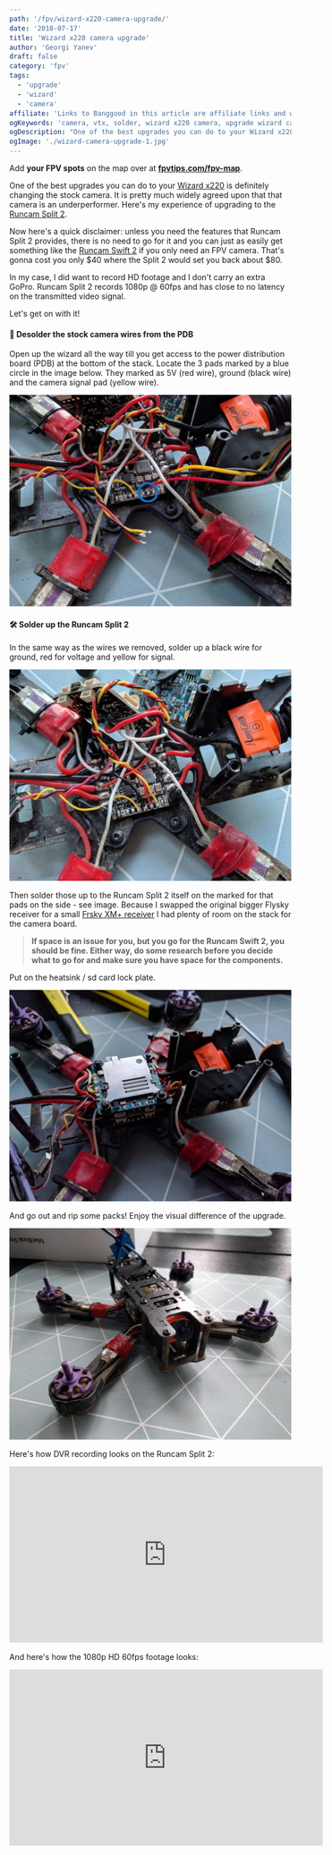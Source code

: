 ```yaml
---
path: '/fpv/wizard-x220-camera-upgrade/'
date: '2018-07-17'
title: 'Wizard x220 camera upgrade'
author: 'Georgi Yanev'
draft: false
category: 'fpv'
tags:
  - 'upgrade'
  - 'wizard'
  - 'camera'
affiliate: 'Links to Banggood in this article are affiliate links and would support the blog if used to make a purchase.'
ogKeywords: 'camera, vtx, solder, wizard x220 camera, upgrade wizard camera, upgrade wizard x220 camera, how to fix wizard x220 camera, runcam, runcam split 2'
ogDescription: "One of the best upgrades you can do to your Wizard x220 is definitely changing the stock camera. It is pretty much widely agreed upon that that camera is an underperformer. Here's my experience of upgrading to the Runcam Split 2."
ogImage: './wizard-camera-upgrade-1.jpg'
---
```


<div class="article-update-notification">
  Add <strong>your FPV spots</strong> on the map over at 
  <strong><a href="https://www.fpvtips.com/fpv-map">fpvtips.com/fpv-map</a></strong>.
</div>

One of the best upgrades you can do to your [Wizard x220][1] is definitely changing the stock camera. It is pretty much widely agreed upon that that camera is an underperformer. Here's my experience of upgrading to the [Runcam Split 2][2].

Now here's a quick disclaimer: unless you need the features that Runcam Split 2 provides, there is no need to go for it and you can just as easily get something like the [Runcam Swift 2][3] if you only need an FPV camera. That's gonna cost you only $40 where the Split 2 would set you back about $80.

In my case, I did want to record HD footage and I don't carry an extra GoPro. Runcam Split 2 records 1080p @ 60fps and has close to no latency on the transmitted video signal.

Let's get on with it!

#### 🔌 Desolder the stock camera wires from the PDB

Open up the wizard all the way till you get access to the power distribution board (PDB) at the bottom of the stack. Locate the 3 pads marked by a blue circle in the image below. They marked as 5V (red wire), ground (black wire) and the camera signal pad (yellow wire).

![Desolder wires from the PDB board](wizard-camera-upgrade-1.jpg)

#### 🛠️ Solder up the Runcam Split 2

In the same way as the wires we removed, solder up a black wire for ground, red for voltage and yellow for signal.

![Soldered up Runcam Split 2 to Wizard PDB 1](wizard-camera-upgrade-2.jpg)

Then solder those up to the Runcam Split 2 itself on the marked for that pads on the side - see image.
Because I swapped the original bigger Flysky receiver for a small [Frsky XM+ receiver][4] I had plenty of room on the stack for the camera board.

> **If space is an issue for you, but you go for the Runcam Swift 2, you should be fine. Either way, do some research before you decide what to go for and make sure you have space for the components.**

Put on the heatsink / sd card lock plate.

![Soldered up Runcam Split 2 to Wizard PDB 2](wizard-camera-upgrade-3.jpg)

And go out and rip some packs! Enjoy the visual difference of the upgrade.

![Wizard x220 with Runcam Split 2](wizard-camera-upgrade-4.jpg)

Here's how DVR recording looks on the Runcam Split 2:

<div style="text-align: center">
  <iframe width="560" height="315" src="https://www.youtube.com/embed/gQ9qFVvzhms?rel=0" frameBorder="0" allowFullScreen title="Eachine Wizard x220 DVR footage from Runcam Split 2"></iframe>
</div>

And here's how the 1080p HD 60fps footage looks:

<div style="text-align: center">
  <iframe width="560" height="315" src="https://www.youtube.com/embed/70tXXAfs-ks?rel=0" frameBorder="0" allowFullScreen title="Eachine Wizard x220 HD footage from Runcam Split 2"></iframe>
</div>

[0]: Linkslist
[1]: https://bit.ly/eachine-wizardx220
[2]: https://bit.ly/runcam-split-2
[3]: https://bit.ly/runcam-switft-2
[4]: https://bit.ly/xm-plus
